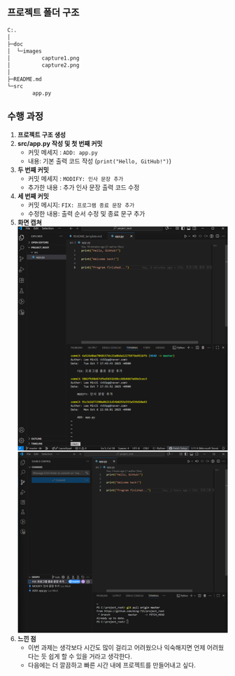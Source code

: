 ## 프로젝트 폴더 구조

```
C:.
│  
├─doc
│  └─images
│          capture1.png
│          capture2.png
│          
├─README.md
└─src
        app.py
```

## 수행 과정
1. **프로젝트 구조 생성**
2. **src/app.py 작성 및 첫 번째 커밋**
   - 커밋 메세지 : `ADD: app.py`
   - 내용: 기본 출력 코드 작성 (`print("Hello, GitHub!")`)
3. **두 번째 커밋**
   - 커밋 메세지 : `MODIFY: 인사 문장 추가`
   - 추가한 내용 : 추가 인사 문장 출력 코드 수정
4. **세 번째 커밋**
   - 커밋 메시지: `FIX: 프로그램 종료 문장 추가`
   - 수정한 내용: 출력 순서 수정 및 종료 문구 추가
5. **화면 캡쳐**
   ![첫번째 캡처](doc/images/capture1.png)  
   ![두번째 캡처](doc/images/capture2.png)
6. **느낀 점**
   - 이번 과제는 생각보다 시간도 많이 걸리고 어려웠으나 익숙해지면 언제 어려웠다는 듯 쉽게 할 수 있을 거라고 생각한다.
   - 다음에는 더 깔끔하고 빠른 시간 내에 프로젝트를 만들어내고 싶다.
